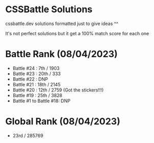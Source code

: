 # CSSBattle Solutions
cssbattle.dev solutions formatted just to give ideas ^^

It's not perfect solutions but it get a 100% match score for each one

# Battle Rank (08/04/2023)
- Battle #24 : 7th / 1903
- Battle #23 : 20th / 333
- Battle #22 : DNP
- Battle #21 : 18th / 2145
- Battle #20 : 12th / 2759 (Got the stickers!!!)
- Battle #19 : 25th / 3828
- Battle #1 to Battle #18: DNP

# Global Rank (08/04/2023)
- 23rd / 285769
